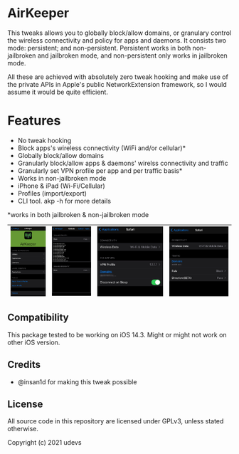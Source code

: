 # AirKeeper
This tweaks allows you to globally block/allow domains, or granulary control the wireless connectivity and policy for apps and daemons. It consists two mode: persistent; and non-persistent. Persistent works in both non-jailbroken and jailbroken mode, and non-persistent only works in jailbroken mode.

All these are achieved with absolutely zero tweak hooking and make use of the private APIs in Apple's public NetworkExtension framework, so I would assume it would be quite efficient.

# Features
- No tweak hooking
- Block apps's wireless connectivity (WiFi and/or cellular)*
- Globally block/allow domains
- Granularly block/allow apps & daemons' wirelss connectivity and traffic
- Granularly set VPN profile per app and per traffic basis*
- Works in non-jailbroken mode
- iPhone & iPad (Wi-Fi/Cellular)
- Profiles (import/export)
- CLI tool. akp -h for more details

*works in both jailbroken & non-jailbroken mode


|![images/IMG_0192.jpeg](images/IMG_0192.jpeg)   |![images/IMG_0197.jpeg](images/IMG_0197.jpeg)   |![images/7BBB3041-2579-4506-B8A2-894541B1BB91.png](images/7BBB3041-2579-4506-B8A2-894541B1BB91.png)   |![images/IMG_0194.jpeg](images/IMG_0194.jpeg)|
|---|---|---|---|

 

 

 


## Compatibility
This package tested to be working on iOS 14.3. Might or might not work on other iOS version.

## Credits
- @insan1d for making this tweak possible

## License
All source code in this repository are licensed under GPLv3, unless stated otherwise.

Copyright (c) 2021 udevs